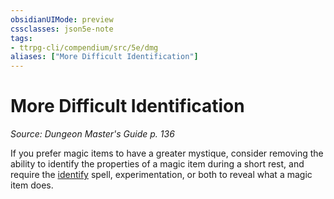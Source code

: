 ```yaml
---
obsidianUIMode: preview
cssclasses: json5e-note
tags:
- ttrpg-cli/compendium/src/5e/dmg
aliases: ["More Difficult Identification"]
---
```

# More Difficult Identification
*Source: Dungeon Master's Guide p. 136* 

If you prefer magic items to have a greater mystique, consider removing the ability to identify the properties of a magic item during a short rest, and require the [identify](3-Mechanics/CLI/spells/identify.md) spell, experimentation, or both to reveal what a magic item does.